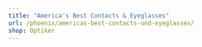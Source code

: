 ```yaml
---
title: "America's Best Contacts & Eyeglasses"
url: /phoenix/americas-best-contacts-und-eyeglasses/
shop: Optiker
---
```

